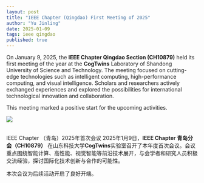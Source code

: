 ```yaml
---
layout: post
title: "IEEE Chapter (Qingdao) First Meeting of 2025"
author: "Yu Jinling"
date: 2025-01-09
tags: ieee qingdao
published: true
---
```


On January 9, 2025, the **IEEE Chapter Qingdao Section (CH10879)** held its first meeting of the year at the **CogTwins** Laboratory of Shandong University of Science and Technology. The meeting focused on cutting-edge technologies such as intelligent computing, high-performance computing, and visual intelligence. Scholars and researchers actively exchanged experiences and explored the possibilities for international technological innovation and collaboration.

This meeting marked a positive start for the upcoming activities.

<div class="text-center">
    <img class="img-fluid img-thumbnail" style="max-height: 420px;"
        src="{{ '/assets/postimg/2025-01-09-ieee-qingdao-2025-first-meeting.png' | relative_url }}" />
</div><br>

IEEE Chapter （青岛）2025年首次会议 2025年1月9日，**IEEE Chapter 青岛分会（CH10879）** 在山东科技大学**CogTwins**实验室召开了本年度首次会议。会议重点围绕智能计算、高性能、视觉智能等前沿技术展开，与会学者和研究人员积极交流经验，探讨国际化技术创新与合作的可能性。

本次会议为后续活动开启了良好开端。
